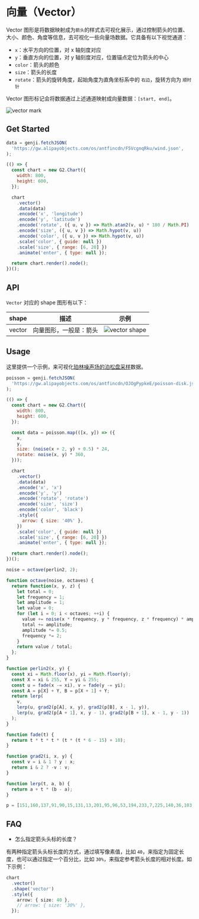 # 向量（Vector）

Vector 图形是将数据映射成为`箭头`的样式去可视化展示，通过控制箭头的位置、大小、颜色、角度等信息，去可视化一些向量场数据。它具备有以下视觉通道：

- `x`：水平方向的位置，对 x 轴刻度对应
- `y`：垂直方向的位置，对 y 轴刻度对应，位置锚点定位为箭头的中心
- `color`：箭头的颜色
- `size`：箭头的长度
- `rotate`：箭头的旋转角度，起始角度为直角坐标系中的 `右边`，旋转方向为 `顺时针`

Vector 图形标记会将数据通过上述通道映射成向量数据：`[start, end]`。

![vector mark](https://gw.alipayobjects.com/zos/antfincdn/c9nPWlX5Au/vector.png)


## Get Started

```js | table "pin: false"
data = genji.fetchJSON(
  'https://gw.alipayobjects.com/os/antfincdn/F5VcgnqRku/wind.json',
);
```

```js
(() => {
  const chart = new G2.Chart({
    width: 800,
    height: 600,
  });

  chart
    .vector()
    .data(data)
    .encode('x', 'longitude')
    .encode('y', 'latitude')
    .encode('rotate', ({ u, v }) => Math.atan2(v, u) * 180 / Math.PI)
    .encode('size', ({ u, v }) => Math.hypot(v, u))
    .encode('color', ({ u, v }) => Math.hypot(v, u))
    .scale('color', { guide: null })
    .scale('size', { range: [6, 20] })
    .animate('enter', { type: null });

  return chart.render().node();
})();
```


## API

`Vector` 对应的 shape 图形有以下：

| shape | 描述    | 示例 |
|-------|--------|------|
| vector  | 向量图形，一般是：箭头 | ![vector shape](https://gw.alipayobjects.com/zos/antfincdn/lmyyvRSApY/a490f7fc-fcba-44f0-baaa-894f8f442c53.png)  |


## Usage

这里提供一个示例，来可视化[珀林噪声场的泊松盘采样](https://observablehq.com/@observablehq/plot-vector?collection=@observablehq/plot#cell-178)数据。


```js | dom "pin: false"
poisson = genji.fetchJSON(
  'https://gw.alipayobjects.com/os/antfincdn/OJOgPypkeE/poisson-disk.json',
);
```

```js
(() => {
  const chart = new G2.Chart({
    width: 800,
    height: 600,
  });

  const data = poisson.map(([x, y]) => ({
    x,
    y,
    size: (noise(x + 2, y) + 0.5) * 24,
    rotate: noise(x, y) * 360,
  }));

  chart
    .vector()
    .data(data)
    .encode('x', 'x')
    .encode('y', 'y')
    .encode('rotate', 'rotate')
    .encode('size', 'size')
    .encode('color', 'black')
    .style({
      arrow: { size: '40%' },
    })
    .scale('color', { guide: null })
    .scale('size', { range: [6, 20] })
    .animate('enter', { type: null });

  return chart.render().node();
})();
```



```js | dom "pin: false"
noise = octave(perlin2, 2);

function octave(noise, octaves) {
  return function(x, y, z) {
    let total = 0;
    let frequency = 1;
    let amplitude = 1;
    let value = 0;
    for (let i = 0; i < octaves; ++i) {
      value += noise(x * frequency, y * frequency, z * frequency) * amplitude;
      total += amplitude;
      amplitude *= 0.5;
      frequency *= 2;
    }
    return value / total;
  };
}

function perlin2(x, y) {
  const xi = Math.floor(x), yi = Math.floor(y);
  const X = xi & 255, Y = yi & 255;
  const u = fade(x -= xi), v = fade(y -= yi);
  const A = p[X] + Y, B = p[X + 1] + Y;
  return lerp(
    v,
    lerp(u, grad2(p[A], x, y), grad2(p[B], x - 1, y)),
    lerp(u, grad2(p[A + 1], x, y - 1), grad2(p[B + 1], x - 1, y - 1))
  );
}

function fade(t) {
  return t * t * t * (t * (t * 6 - 15) + 10);
}

function grad2(i, x, y) {
  const v = i & 1 ? y : x;
  return i & 2 ? -v : v;
}

function lerp(t, a, b) {
  return a + t * (b - a);
}
```

```js | dom "pin: false"
p = [151,160,137,91,90,15,131,13,201,95,96,53,194,233,7,225,140,36,103,30,69,142,8,99,37,240,21,10,23,190,6,148,247,120,234,75,0,26,197,62,94,252,219,203,117,35,11,32,57,177,33,88,237,149,56,87,174,20,125,136,171,168,68,175,74,165,71,134,139,48,27,166,77,146,158,231,83,111,229,122,60,211,133,230,220,105,92,41,55,46,245,40,244,102,143,54,65,25,63,161,1,216,80,73,209,76,132,187,208,89,18,169,200,196,135,130,116,188,159,86,164,100,109,198,173,186,3,64,52,217,226,250,124,123,5,202,38,147,118,126,255,82,85,212,207,206,59,227,47,16,58,17,182,189,28,42,223,183,170,213,119,248,152,2,44,154,163,70,221,153,101,155,167,43,172,9,129,22,39,253,19,98,108,110,79,113,224,232,178,185,112,104,218,246,97,228,251,34,242,193,238,210,144,12,191,179,162,241,81,51,145,235,249,14,239,107,49,192,214,31,181,199,106,157,184,84,204,176,115,121,50,45,127,4,150,254,138,236,205,93,222,114,67,29,24,72,243,141,128,195,78,66,215,61,156,180,151,160,137,91,90,15,131,13,201,95,96,53,194,233,7,225,140,36,103,30,69,142,8,99,37,240,21,10,23,190,6,148,247,120,234,75,0,26,197,62,94,252,219,203,117,35,11,32,57,177,33,88,237,149,56,87,174,20,125,136,171,168,68,175,74,165,71,134,139,48,27,166,77,146,158,231,83,111,229,122,60,211,133,230,220,105,92,41,55,46,245,40,244,102,143,54,65,25,63,161,1,216,80,73,209,76,132,187,208,89,18,169,200,196,135,130,116,188,159,86,164,100,109,198,173,186,3,64,52,217,226,250,124,123,5,202,38,147,118,126,255,82,85,212,207,206,59,227,47,16,58,17,182,189,28,42,223,183,170,213,119,248,152,2,44,154,163,70,221,153,101,155,167,43,172,9,129,22,39,253,19,98,108,110,79,113,224,232,178,185,112,104,218,246,97,228,251,34,242,193,238,210,144,12,191,179,162,241,81,51,145,235,249,14,239,107,49,192,214,31,181,199,106,157,184,84,204,176,115,121,50,45,127,4,150,254,138,236,205,93,222,114,67,29,24,72,243,141,128,195,78,66,215,61,156,180];
```


## FAQ

- 怎么指定箭头头标的长度？

有两种指定箭头头标长度的方式，通过填写像素值，比如 `40`，来指定为固定长度，也可以通过指定一个百分比，比如 `30%`，来指定参考箭头长度的相对长度。如下示例：

```ts
chart
  .vector()
  .shape('vector')
  .style({
    arrow: { size: 40 },
    // arrow: { size: '30%' },
  });
```
